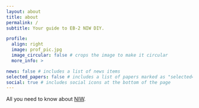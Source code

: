```yaml
---
layout: about
title: about
permalink: /
subtitle: Your guide to EB-2 NIW DIY.

profile:
  align: right
  image: prof_pic.jpg
  image_circular: false # crops the image to make it circular
  more_info: >

news: false # includes a list of news items
selected_papers: false # includes a list of papers marked as "selected={true}"
social: true # includes social icons at the bottom of the page
---
```


All you need to know about [NIW](https://watermeloninfo.github.io/NIW/).
